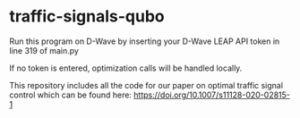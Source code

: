 # traffic-signals-qubo

Run this program on D-Wave by inserting your D-Wave LEAP API token in line 319 of main.py

If no token is entered, optimization calls will be handled locally.

This repository includes all the code for our paper on optimal traffic signal control which can be found here: https://doi.org/10.1007/s11128-020-02815-1
